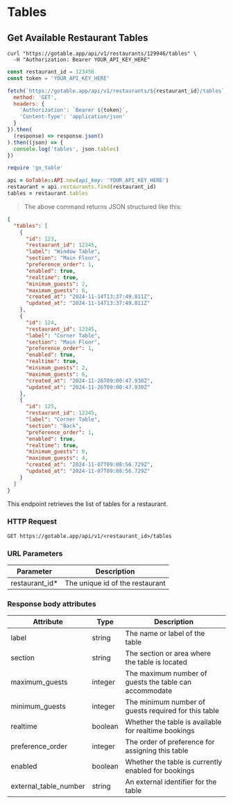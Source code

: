 # Tables

## Get Available Restaurant Tables

```shell
curl "https://gotable.app/api/v1/restaurants/129946/tables" \
  -H "Authorization: Bearer YOUR_API_KEY_HERE"
```

```javascript
const restaurant_id = 123456
const token = 'YOUR_API_KEY_HERE'

fetch(`https://gotable.app/api/v1/restaurants/${restaurant_id}/tables`, {
  method: 'GET',
  headers: {
    'Authorization': `Bearer ${token}`,
    'Content-Type': 'application/json'
  }
}).then(
  (response) => response.json()
).then((json) => {
  console.log('tables', json.tables)
})
```

```ruby
require 'go_table'

api = GoTable::API.new(api_key: 'YOUR_API_KEY_HERE')
restaurant = api.restaurants.find(restaurant_id)
tables = restaurant.tables
```

> The above command returns JSON structured like this:


```json
{
  "tables": [
    {
      "id": 123,
      "restaurant_id": 12345,
      "label": "Window Table",
      "section": "Main Floor",
      "preference_order": 1,
      "enabled": true,
      "realtime": true,
      "minimum_guests": 2,
      "maximum_guests": 6,
      "created_at": "2024-11-14T13:37:49.811Z",
      "updated_at": "2024-11-14T13:37:49.811Z"
    },
    {
      "id": 124,
      "restaurant_id": 12345,
      "label": "Corner Table",
      "section": "Main Floor",
      "preference_order": 1,
      "enabled": true,
      "realtime": true,
      "minimum_guests": 2,
      "maximum_guests": 6,
      "created_at": "2024-11-26T09:00:47.930Z",
      "updated_at": "2024-11-26T09:00:47.930Z"
    },
    {
      "id": 125,
      "restaurant_id": 12345,
      "label": "Corner Table",
      "section": "Back",
      "preference_order": 1,
      "enabled": true,
      "realtime": true,
      "minimum_guests": 0,
      "maximum_guests": 4,
      "created_at": "2024-11-07T09:08:56.729Z",
      "updated_at": "2024-11-07T09:08:56.729Z"
    }
  ]
}
```
This endpoint retrieves the list of tables for a restaurant.

### HTTP Request

`GET https://gotable.app/api/v1/<restaurant_id>/tables`

### URL Parameters

| Parameter       | Description                     |
| --------------- | ------------------------------- |
| restaurant_id\* | The unique id of the restaurant |

### Response body attributes

| Attribute             | Type    | Description                                               |
| --------------------- | ------- | --------------------------------------------------------- |
| label                 | string  | The name or label of the table                            |
| section               | string  | The section or area where the table is located            |
| maximum_guests        | integer | The maximum number of guests the table can accommodate    |
| minimum_guests        | integer | The minimum number of guests required for this table      |
| realtime              | boolean | Whether the table is available for realtime bookings      |
| preference_order      | integer | The order of preference for assigning this table          |
| enabled               | boolean | Whether the table is currently enabled for bookings       |
| external_table_number | string  | An external identifier for the table                      |

